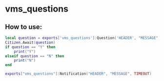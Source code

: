 # vms_questions

## How to use:
```lua
local question = exports['vms_questions']:Question('HEADER', "MESSAGE")
Citizen.Await(question)
if question == "Y" then
	print("Y")
elseif question == "N" then
	print("N")
end
```
```lua
exports["vms_questions"]:Notification("HEADER", "MESSAGE", TIMEOUT)
```
